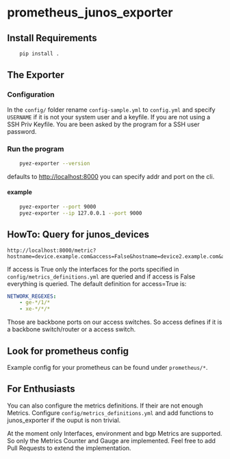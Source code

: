 # prometheus_junos_exporter

## Install Requirements

```bash
    pip install .
```

## The Exporter

### Configuration

In the `config/` folder rename `config-sample.yml` to `config.yml` and specify `USERNAME` if it is not your system user
and a keyfile.
If you are not using a SSH Priv Keyfile. You are been asked by the program for a SSH user password.

### Run the program

```bash
    pyez-exporter --version
```

defaults to [http://localhost:8000](http://localhost:8000)
you can specify addr and port on the cli.

#### example

```bash
    pyez-exporter --port 9000
    pyez-exporter --ip 127.0.0.1 --port 9000
```

## HowTo: Query for junos_devices

    http://localhost:8000/metric?hostname=device.example.com&access=False&hostname=device2.example.com&access=True

If access is True only the interfaces for the ports specified in
`config/metrics_definitions.yml` are queried and if access is False everything is queried.
The default definition for access=True is:

```yml
NETWORK_REGEXES:
    - ge-*/1/*
    - xe-*/*/*
```

Those are backbone ports on our access switches. So access defines if it is a backbone switch/router or a access switch.

## Look for prometheus config

Example config for your prometheus can be found under `prometheus/*`.

## For Enthusiasts

You can also configure the metrics definitions.
If their are not enough Metrics.
Configure `config/metrics_definitions.yml` and add functions to junos_exporter if the ouput is non trivial.

At the moment only Interfaces, environment and bgp Metrics are supported.
So only the Metrics Counter and Gauge are implemented.
Feel free to add Pull Requests to extend the implementation.